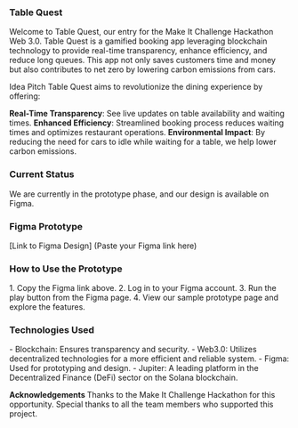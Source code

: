 <h3>Table Quest</h3>
<p>  Welcome to Table Quest, our entry for the Make It Challenge Hackathon Web 3.0. Table Quest is a gamified booking app leveraging blockchain technology to provide real-time transparency, enhance efficiency, and reduce long queues. This app not only saves customers time and money but also contributes to net zero by lowering carbon emissions from cars. </p>

Idea Pitch
Table Quest aims to revolutionize the dining experience by offering:

<b>Real-Time Transparency</b>: See live updates on table availability and waiting times.
<b>Enhanced Efficiency</b>: Streamlined booking process reduces waiting times and optimizes restaurant operations.
<b>Environmental Impact</b>: By reducing the need for cars to idle while waiting for a table, we help lower carbon emissions.

<h3>Current Status</h3>
We are currently in the prototype phase, and our design is available on Figma.

<h3>Figma Prototype</h3>
[Link to Figma Design] (Paste your Figma link here)

<h3>How to Use the Prototype </h3>
1. Copy the Figma link above.
2. Log in to your Figma account.
3. Run the play button from the Figma page.
4. View our sample prototype page and explore the features.

<h3>Technologies Used</h3>
- Blockchain: Ensures transparency and security.
- Web3.0: Utilizes decentralized technologies for a more efficient and reliable system.
- Figma: Used for prototyping and design.
- Jupiter: A leading platform in the Decentralized Finance (DeFi) sector on the Solana blockchain.


<b> Acknowledgements </b>
Thanks to the Make It Challenge Hackathon for this opportunity.
Special thanks to all the team members who supported this project.

